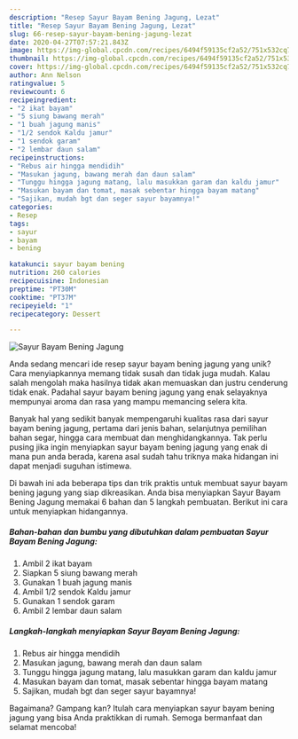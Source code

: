 ```yaml
---
description: "Resep Sayur Bayam Bening Jagung, Lezat"
title: "Resep Sayur Bayam Bening Jagung, Lezat"
slug: 66-resep-sayur-bayam-bening-jagung-lezat
date: 2020-04-27T07:57:21.843Z
image: https://img-global.cpcdn.com/recipes/6494f59135cf2a52/751x532cq70/sayur-bayam-bening-jagung-foto-resep-utama.jpg
thumbnail: https://img-global.cpcdn.com/recipes/6494f59135cf2a52/751x532cq70/sayur-bayam-bening-jagung-foto-resep-utama.jpg
cover: https://img-global.cpcdn.com/recipes/6494f59135cf2a52/751x532cq70/sayur-bayam-bening-jagung-foto-resep-utama.jpg
author: Ann Nelson
ratingvalue: 5
reviewcount: 6
recipeingredient:
- "2 ikat bayam"
- "5 siung bawang merah"
- "1 buah jagung manis"
- "1/2 sendok Kaldu jamur"
- "1 sendok garam"
- "2 lembar daun salam"
recipeinstructions:
- "Rebus air hingga mendidih"
- "Masukan jagung, bawang merah dan daun salam"
- "Tunggu hingga jagung matang, lalu masukkan garam dan kaldu jamur"
- "Masukan bayam dan tomat, masak sebentar hingga bayam matang"
- "Sajikan, mudah bgt dan seger sayur bayamnya!"
categories:
- Resep
tags:
- sayur
- bayam
- bening

katakunci: sayur bayam bening 
nutrition: 260 calories
recipecuisine: Indonesian
preptime: "PT30M"
cooktime: "PT37M"
recipeyield: "1"
recipecategory: Dessert

---
```



![Sayur Bayam Bening Jagung](https://img-global.cpcdn.com/recipes/6494f59135cf2a52/751x532cq70/sayur-bayam-bening-jagung-foto-resep-utama.jpg)

Anda sedang mencari ide resep sayur bayam bening jagung yang unik? Cara menyiapkannya memang tidak susah dan tidak juga mudah. Kalau salah mengolah maka hasilnya tidak akan memuaskan dan justru cenderung tidak enak. Padahal sayur bayam bening jagung yang enak selayaknya mempunyai aroma dan rasa yang mampu memancing selera kita.

Banyak hal yang sedikit banyak mempengaruhi kualitas rasa dari sayur bayam bening jagung, pertama dari jenis bahan, selanjutnya pemilihan bahan segar, hingga cara membuat dan menghidangkannya. Tak perlu pusing jika ingin menyiapkan sayur bayam bening jagung yang enak di mana pun anda berada, karena asal sudah tahu triknya maka hidangan ini dapat menjadi suguhan istimewa.




Di bawah ini ada beberapa tips dan trik praktis untuk membuat sayur bayam bening jagung yang siap dikreasikan. Anda bisa menyiapkan Sayur Bayam Bening Jagung memakai 6 bahan dan 5 langkah pembuatan. Berikut ini cara untuk menyiapkan hidangannya.

<!--inarticleads1-->

##### Bahan-bahan dan bumbu yang dibutuhkan dalam pembuatan Sayur Bayam Bening Jagung:

1. Ambil 2 ikat bayam
1. Siapkan 5 siung bawang merah
1. Gunakan 1 buah jagung manis
1. Ambil 1/2 sendok Kaldu jamur
1. Gunakan 1 sendok garam
1. Ambil 2 lembar daun salam




<!--inarticleads2-->

##### Langkah-langkah menyiapkan Sayur Bayam Bening Jagung:

1. Rebus air hingga mendidih
1. Masukan jagung, bawang merah dan daun salam
1. Tunggu hingga jagung matang, lalu masukkan garam dan kaldu jamur
1. Masukan bayam dan tomat, masak sebentar hingga bayam matang
1. Sajikan, mudah bgt dan seger sayur bayamnya!




Bagaimana? Gampang kan? Itulah cara menyiapkan sayur bayam bening jagung yang bisa Anda praktikkan di rumah. Semoga bermanfaat dan selamat mencoba!
